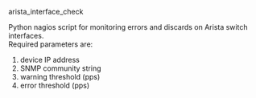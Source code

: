 arista_interface_check

Python nagios script for monitoring errors and discards on Arista switch interfaces.  
Required parameters are:  
1) device IP address  
2) SNMP community string  
3) warning threshold (pps)  
4) error threshold (pps)  
